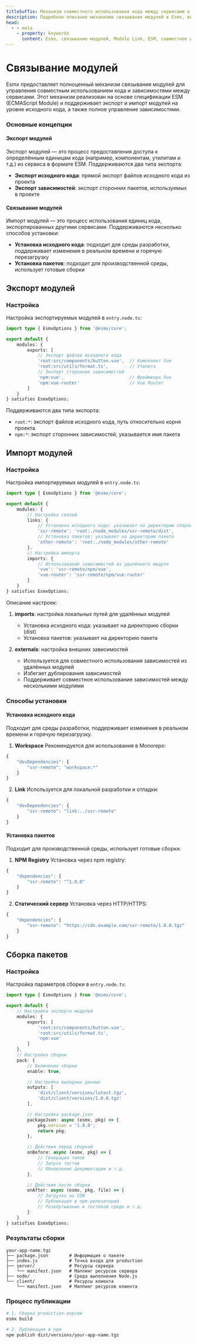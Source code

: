 ```yaml
---
titleSuffix: Механизм совместного использования кода между сервисами в Esmx
description: Подробное описание механизма связывания модулей в Esmx, включая совместное использование кода между сервисами, управление зависимостями и реализацию спецификации ESM, чтобы помочь разработчикам создавать эффективные микрофронтенд-приложения.
head:
  - - meta
    - property: keywords
      content: Esmx, связывание модулей, Module Link, ESM, совместное использование кода, управление зависимостями, микрофронтенд
---
```


# Связывание модулей

Esmx предоставляет полноценный механизм связывания модулей для управления совместным использованием кода и зависимостями между сервисами. Этот механизм реализован на основе спецификации ESM (ECMAScript Module) и поддерживает экспорт и импорт модулей на уровне исходного кода, а также полное управление зависимостями.

### Основные концепции

#### Экспорт модулей
Экспорт модулей — это процесс предоставления доступа к определённым единицам кода (например, компонентам, утилитам и т.д.) из сервиса в формате ESM. Поддерживаются два типа экспорта:
- **Экспорт исходного кода**: прямой экспорт файлов исходного кода из проекта
- **Экспорт зависимостей**: экспорт сторонних пакетов, используемых в проекте

#### Связывание модулей
Импорт модулей — это процесс использования единиц кода, экспортированных другими сервисами. Поддерживаются несколько способов установки:
- **Установка исходного кода**: подходит для среды разработки, поддерживает изменения в реальном времени и горячую перезагрузку
- **Установка пакетов**: подходит для производственной среды, использует готовые сборки

## Экспорт модулей

### Настройка

Настройка экспортируемых модулей в `entry.node.ts`:

```ts title="src/entry.node.ts"
import type { EsmxOptions } from '@esmx/core';

export default {
    modules: {
        exports: [
            // Экспорт файлов исходного кода
            'root:src/components/button.vue',  // Компонент Vue
            'root:src/utils/format.ts',        // Утилита
            // Экспорт сторонних зависимостей
            'npm:vue',                         // Фреймворк Vue
            'npm:vue-router'                   // Vue Router
        ]
    }
} satisfies EsmxOptions;
```

Поддерживаются два типа экспорта:
- `root:*`: экспорт файлов исходного кода, путь относительно корня проекта
- `npm:*`: экспорт сторонних зависимостей, указывается имя пакета

## Импорт модулей

### Настройка

Настройка импортируемых модулей в `entry.node.ts`:

```ts title="src/entry.node.ts"
import type { EsmxOptions } from '@esmx/core';

export default {
    modules: {
        // Настройка связей
        links: {
            // Установка исходного кода: указывает на директорию сборки
            'ssr-remote': 'root:./node_modules/ssr-remote/dist',
            // Установка пакетов: указывает на директорию пакета
            'other-remote': 'root:./node_modules/other-remote'
        },
        // Настройка импорта
        imports: {
            // Использование зависимостей из удалённого модуля
            'vue': 'ssr-remote/npm/vue',
            'vue-router': 'ssr-remote/npm/vue-router'
        }
    }
} satisfies EsmxOptions;
```

Описание настроек:
1. **imports**: настройка локальных путей для удалённых модулей
   - Установка исходного кода: указывает на директорию сборки (dist)
   - Установка пакетов: указывает на директорию пакета

2. **externals**: настройка внешних зависимостей
   - Используется для совместного использования зависимостей из удалённых модулей
   - Избегает дублирования зависимостей
   - Поддерживает совместное использование зависимостей между несколькими модулями

### Способы установки

#### Установка исходного кода
Подходит для среды разработки, поддерживает изменения в реальном времени и горячую перезагрузку.

1. **Workspace**
Рекомендуется для использования в Monorepo:
```ts title="package.json"
{
    "devDependencies": {
        "ssr-remote": "workspace:*"
    }
}
```

2. **Link**
Используется для локальной разработки и отладки:
```ts title="package.json"
{
    "devDependencies": {
        "ssr-remote": "link:../ssr-remote"
    }
}
```

#### Установка пакетов
Подходит для производственной среды, использует готовые сборки.

1. **NPM Registry**
Установка через npm registry:
```ts title="package.json"
{
    "dependencies": {
        "ssr-remote": "^1.0.0"
    }
}
```

2. **Статический сервер**
Установка через HTTP/HTTPS:
```ts title="package.json"
{
    "dependencies": {
        "ssr-remote": "https://cdn.example.com/ssr-remote/1.0.0.tgz"
    }
}
```

## Сборка пакетов

### Настройка

Настройка параметров сборки в `entry.node.ts`:

```ts title="src/entry.node.ts"
import type { EsmxOptions } from '@esmx/core';

export default {
    // Настройка экспорта модулей
    modules: {
        exports: [
            'root:src/components/button.vue',
            'root:src/utils/format.ts',
            'npm:vue'
        ]
    },
    // Настройка сборки
    pack: {
        // Включение сборки
        enable: true,

        // Настройка выходных данных
        outputs: [
            'dist/client/versions/latest.tgz',
            'dist/client/versions/1.0.0.tgz'
        ],

        // Настройка package.json
        packageJson: async (esmx, pkg) => {
            pkg.version = '1.0.0';
            return pkg;
        },

        // Действия перед сборкой
        onBefore: async (esmx, pkg) => {
            // Генерация типов
            // Запуск тестов
            // Обновление документации и т.д.
        },

        // Действия после сборки
        onAfter: async (esmx, pkg, file) => {
            // Загрузка на CDN
            // Публикация в npm-репозиторий
            // Развёртывание в тестовой среде и т.д.
        }
    }
} satisfies EsmxOptions;
```

### Результаты сборки

```
your-app-name.tgz
├── package.json        # Информация о пакете
├── index.js            # Точка входа для production
├── server/             # Ресурсы сервера
│   └── manifest.json   # Маппинг ресурсов сервера
├── node/               # Среда выполнения Node.js
└── client/             # Ресурсы клиента
    └── manifest.json   # Маппинг ресурсов клиента
```

### Процесс публикации

```bash
# 1. Сборка production-версии
esmx build

# 2. Публикация в npm
npm publish dist/versions/your-app-name.tgz
```